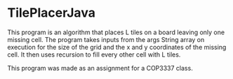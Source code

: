 # TilePlacerJava
This program is an algorithm that places L tiles on a board leaving only one missing cell. The program takes inputs from the args String array on execution for the size of the grid and the x and y coordinates of the missing cell. It then uses recursion to fill every other cell with L tiles.

This program was made as an assignment for a COP3337 class.
